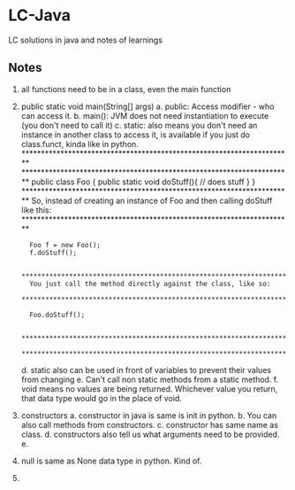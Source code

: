 # LC-Java
LC solutions in java and notes of learnings

## Notes

1. all functions need to be in a class, even the main function
2. public static void main(String[] args)
    a. public: Access modifier - who can access it.
    b. main(): JVM does not need instantiation to execute (you don't need to call it)
    c. static: also means you don't need an instance in another class to access it, is available if you just do class.funct, kinda like in python.
         **********************************************************************
         **********************************************************************
         public class Foo {
            public static void doStuff(){
                // does stuff
            }
         }
         **********************************************************************
         So, instead of creating an instance of Foo and then calling doStuff like this:
         **********************************************************************
         
         Foo f = new Foo();
         f.doStuff();
         
         **********************************************************************
         You just call the method directly against the class, like so:
         **********************************************************************

         Foo.doStuff();
         
         **********************************************************************
         **********************************************************************
    d. static also can be used in front of variables to prevent their values from changing
    e. Can't call non static methods from a static method.
    f. void means no values are being returned. Whichever value you return, that data type would go in the place of void.
3. constructors
    a. constructor in java is same is init in python. 
    b. You can also call methods from constructors.
    c. constructor has same name as class.
    d. constructors also tell us what arguments need to be provided.
    e. 
4. null is same as None data type in python. Kind of.
5. 